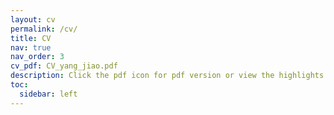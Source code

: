 ```yaml
---
layout: cv
permalink: /cv/
title: CV
nav: true
nav_order: 3
cv_pdf: CV_yang_jiao.pdf
description: Click the pdf icon for pdf version or view the highlights below.
toc:
  sidebar: left
---
```

